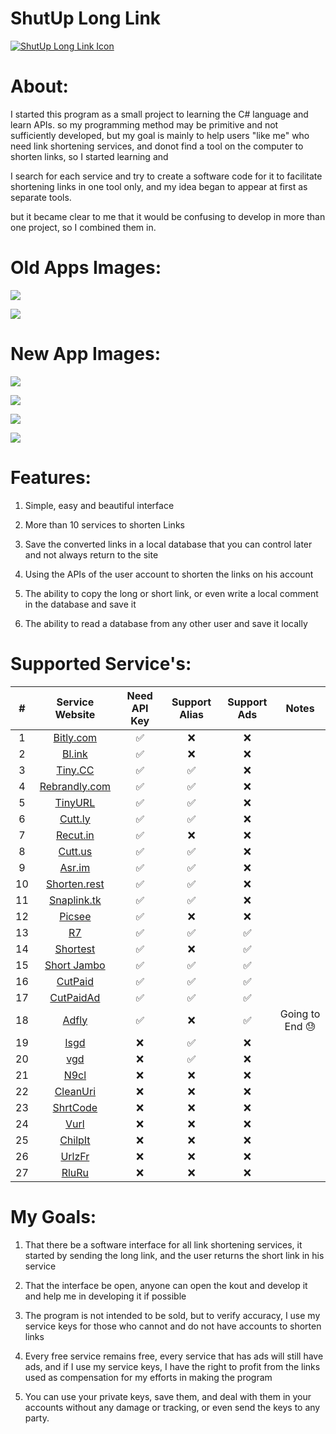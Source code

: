 ShutUp Long Link
=============

[![ShutUp Long Link Icon](https://i.imgur.com/M5WHGvI.png "ShutUp Long Link Icon")](https://i.imgur.com/M5WHGvI.png "ShutUp Long Link Icon")

About:
=============

I started this program as a small project to learning  the C# language and learn APIs.
so my programming method may be primitive and not sufficiently developed, 
but my goal is mainly to help users "like me" who need link shortening services, 
and donot find a tool on the computer to shorten links, so I started learning and 

I search for each service and try to create a software code for it to facilitate shortening links in one tool only, and my idea began to appear at first as separate tools.

but it became clear to me that it would be confusing to develop in more than one project, so I combined them in.

Old Apps Images:
=============

[![](https://i.imgur.com/l2EIhCK.png)](https://i.imgur.com/l2EIhCK.png)

[![](https://i.imgur.com/xe39mn2.png)](https://i.imgur.com/xe39mn2.png)

New App Images:
=============

[![](https://i.imgur.com/Wg2xzgH.png)](https://i.imgur.com/Wg2xzgH.png)

[![](https://i.imgur.com/4j6wVje.png)](https://i.imgur.com/4j6wVje.png)

[![](https://i.imgur.com/JnLcsfJ.png)](https://i.imgur.com/JnLcsfJ.png)

[![](https://i.imgur.com/MpbreRP.png)](https://i.imgur.com/MpbreRP.png)


Features:
=============
1. Simple, easy and beautiful interface

2. More than 10 services to shorten Links

3. Save the converted links in a local database that you can control later and not always return to the site

4. Using the APIs of the user account to shorten the links on his account

5. The ability to copy the long or short link, or even write a local comment in the database and save it

6. The ability to read a database from any other user and save it locally

Supported Service's:
=============

| # | Service Website |Need API Key |Support Alias|Support Ads|Notes|
|:--------:|:----------:|:--------:|:-------:|:-------:|:-------:|
| 1 | [Bitly.com](https://bitly.com) |        ✅     | ❌ |❌||
| 2 | [Bl.ink](https://www.bl.ink) |✅| ❌ |❌||
| 3 | [Tiny.CC](https://tiny.cc) | ✅| ✅ |❌||
| 4 | [Rebrandly.com](https://www.rebrandly.com) | ✅|✅|❌||
| 5 | [TinyURL](https://tinyurl.com) | ✅|✅|❌||
| 6 | [Cutt.ly](https://cutt.ly) | ✅|✅|❌||
| 7 | [Recut.in](https://recut.in) | ✅|❌|❌||
| 8 | [Cutt.us](https://cutt.us) | ✅|✅|❌||
| 9 | [Asr.im](https://asr.im) | ✅|✅|❌||
| 10 |[Shorten.rest](https://www.shorten.rest) | ✅|✅|❌||
| 11 |[Snaplink.tk](https://snaplink.tk) | ✅|✅|❌||
| 12 |[Picsee](https://picsee.io/en) | ✅|❌|❌||
| 13 |[R7](https://7r6.com) | ✅|✅|✅||
| 14 |[Shortest](https://shorte.st) | ✅|❌|✅||
| 15 |[Short Jambo](https://short-jambo.com) | ✅|✅|✅||
| 16 |[CutPaid](https://cutpaid.com) | ✅|✅|✅||
| 17 |[CutPaidAd](https://cutpaidad.com) | ✅|✅|✅||
| 18 |[Adfly](https://adf.ly) | ✅|❌|✅|Going to End 😓|
| 19 |[Isgd](https://is.gd) |❌|✅|❌||
| 20 |[vgd](https://v.gd) |❌|✅|❌||
| 21 |[N9cl](https://n9.cl/en) |❌|❌|❌||
| 22 |[CleanUri](https://cleanuri.com) |❌|❌|❌||
| 23 |[ShrtCode](https://shrtco.de) |❌|❌|❌||
| 24 |[Vurl](https://vurl.com) |❌|❌|❌||
| 25 |[ChilpIt](http://chilp.it) |❌|❌|❌||
| 26 |[UrlzFr](https://urlz.fr) |❌|❌|❌||
| 27 |[RluRu](http://rlu.ru) |❌|❌|❌||

My Goals:
=============

1. That there be a software interface for all link shortening services, it started by sending the long link, and the user returns the short link in his service

2. That the interface be open, anyone can open the kout and develop it and help me in developing it if possible

4. The program is not intended to be sold, but to verify accuracy, I use my service keys for those who cannot and do not have accounts to shorten links

5. Every free service remains free, every service that has ads will still have ads, and if I use my service keys, I have the right to profit from the links used as compensation for my efforts in making the program

6. You can use your private keys, save them, and deal with them in your accounts without any damage or tracking, or even send the keys to any party.
